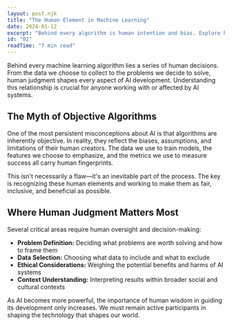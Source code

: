 ```yaml
---
layout: post.njk
title: "The Human Element in Machine Learning"
date: 2024-01-12
excerpt: "Behind every algorithm is human intention and bias. Explore how we can ensure technology serves humanity rather than replacing our essential human qualities."
id: "02"
readTime: "7 min read"
---
```


Behind every machine learning algorithm lies a series of human decisions. From the data we choose to collect to the problems we decide to solve, human judgment shapes every aspect of AI development. Understanding this relationship is crucial for anyone working with or affected by AI systems.

## The Myth of Objective Algorithms

One of the most persistent misconceptions about AI is that algorithms are inherently objective. In reality, they reflect the biases, assumptions, and limitations of their human creators. The data we use to train models, the features we choose to emphasize, and the metrics we use to measure success all carry human fingerprints.

This isn't necessarily a flaw—it's an inevitable part of the process. The key is recognizing these human elements and working to make them as fair, inclusive, and beneficial as possible.

## Where Human Judgment Matters Most

Several critical areas require human oversight and decision-making:

- **Problem Definition:** Deciding what problems are worth solving and how to frame them
- **Data Selection:** Choosing what data to include and what to exclude
- **Ethical Considerations:** Weighing the potential benefits and harms of AI systems
- **Context Understanding:** Interpreting results within broader social and cultural contexts

As AI becomes more powerful, the importance of human wisdom in guiding its development only increases. We must remain active participants in shaping the technology that shapes our world.
